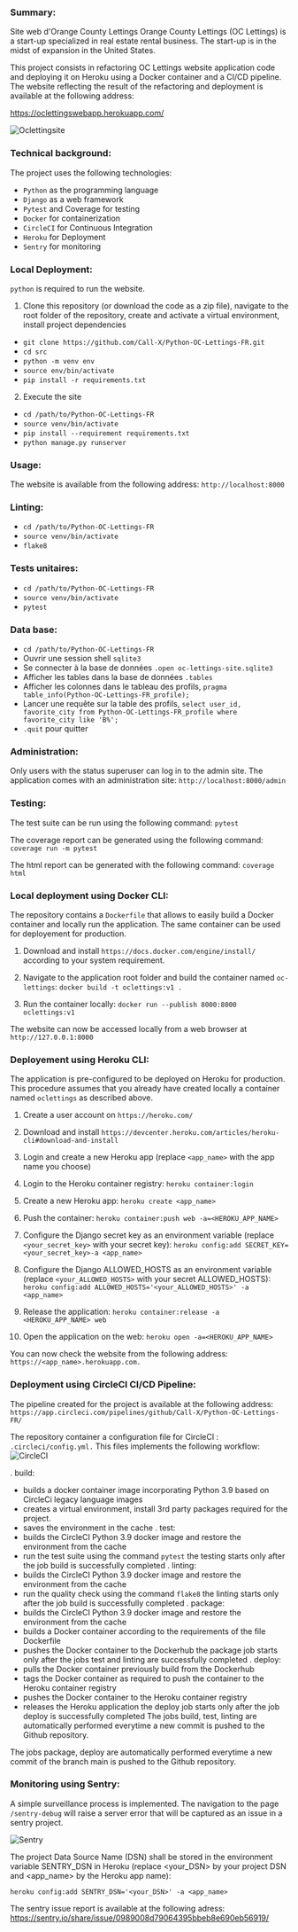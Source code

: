 ### Summary:
Site web d'Orange County Lettings
Orange County Lettings (OC Lettings) is a start-up specialized in real estate rental business. The start-up is in the midst of expansion in the United States.

This project consists in refactoring OC Lettings website application code and deploying it on Heroku using a Docker container and a CI/CD pipeline. The website reflecting the result of the refactoring and deployment is available at the following address:

https://oclettingswebapp.herokuapp.com/

![Oclettingsite](oclettingsite_home.jpg)

### Technical background:
The project uses the following technologies:

- `Python` as the programming language
- `Django` as a web framework
- `Pytest` and Coverage for testing
- `Docker` for containerization
- `CircleCI` for Continuous Integration
- `Heroku` for Deployment
- `Sentry` for monitoring

### Local Deployment:
`python` is required to run the website.

1. Clone this repository (or download the code as a zip file), navigate to the root folder of the repository, create and activate a virtual environment, install project dependencies

- `git clone https://github.com/Call-X/Python-OC-Lettings-FR.git`
- `cd src`
- `python -m venv env`
- `source env/bin/activate`
- `pip install -r requirements.txt`

2. Execute the site

- `cd /path/to/Python-OC-Lettings-FR`
- `source venv/bin/activate`
- `pip install --requirement requirements.txt`
- `python manage.py runserver`
### Usage:
The website is available from the following address:
`http://localhost:8000`
### Linting:
- `cd /path/to/Python-OC-Lettings-FR`
- `source venv/bin/activate`
- `flake8`

### Tests unitaires:
- `cd /path/to/Python-OC-Lettings-FR`
- `source venv/bin/activate`
- `pytest`

### Data base:
- `cd /path/to/Python-OC-Lettings-FR`
- Ouvrir une session shell `sqlite3`
- Se connecter à la base de données `.open oc-lettings-site.sqlite3`
- Afficher les tables dans la base de données `.tables`
- Afficher les colonnes dans le tableau des profils, `pragma table_info(Python-OC-Lettings-FR_profile);`
- Lancer une requête sur la table des profils, `select user_id, favorite_city from
  Python-OC-Lettings-FR_profile where favorite_city like 'B%';`
- `.quit` pour quitter

### Administration:
Only users with the status superuser can log in to the admin site.
The application comes with an administration site:
`http://localhost:8000/admin`
### Testing:
The test suite can be run using the following command:
`pytest`

The coverage report can be generated using the following command:
`coverage run -m pytest`

The html report can be generated with the following command:
`coverage html`

### Local deployment using Docker CLI:
The repository contains a `Dockerfile` that allows to easily build a Docker container and locally run the application. The same container can be used for deployement for production.

1. Download and install `https://docs.docker.com/engine/install/` according to your system requirement.

2. Navigate to the application root folder and build the container named `oc-lettings`:
`docker build -t oclettings:v1 .`

3. Run the container locally:
`docker run --publish 8000:8000 oclettings:v1`

The website can now be accessed locally from a web browser at `http://127.0.0.1:8000`
### Deployement using Heroku CLI:
The application is pre-configured to be deployed on Heroku for production. This procedure assumes that you already have created locally a container named `oclettings` as described above.

1. Create a user account on `https://heroku.com/`

2. Download and install `https://devcenter.heroku.com/articles/heroku-cli#download-and-install`

3. Login and create a new Heroku app (replace `<app_name>` with the app name you choose)

4. Login to the Heroku container registry:
`heroku container:login`

5. Create a new Heroku app:
`heroku create <app_name>`

6. Push the container:
`heroku container:push web -a=<HEROKU_APP_NAME>`

7. Configure the Django secret key as an environment variable (replace `<your_secret_key>` with your secret key):
`heroku config:add SECRET_KEY=<your_secret_key>-a <app_name>`

8. Configure the Django ALLOWED_HOSTS as an environment variable (replace `<your_ALLOWED_HOSTS>` with your secret ALLOWED_HOSTS):
`heroku config:add ALLOWED_HOSTS='<your_ALLOWED_HOSTS>' -a <app_name>`

9. Release the application:
`heroku container:release -a <HEROKU_APP_NAME> web`

10. Open the application on the web:
`heroku open -a=<HEROKU_APP_NAME>`

You can now check the website from the following address: 
`https://<app_name>.herokuapp.com.`
### Deployment using CircleCI CI/CD Pipeline:
The pipeline created for the project is available at the following address: 
`https://app.circleci.com/pipelines/github/Call-X/Python-OC-Lettings-FR/`

The repository container a configuration file for CircleCI : `.circleci/config.yml.` This files implements the following workflow:
![CircleCI](circleci_success.jpg)

. build:
  - builds a docker container image incorporating Python 3.9 based on CircleCi legacy language images
  - creates a virtual environment, install 3rd party packages required for the project.
  - saves the environment in the cache
. test:
  - builds the CircleCI Python 3.9 docker image and restore the environment from the cache
  - run the test suite using the command `pytest`
  the testing starts only after the job build is successfully completed
. linting:
  - builds the CircleCI Python 3.9 docker image and restore the environment from the cache
  - run the quality check using the command `flake8`
  the linting starts only after the job build is successfully completed
. package:
  - builds the CircleCI Python 3.9 docker image and restore the environment from the cache
  - builds a Docker container according to the requirements of the file Dockerfile
  - pushes the Docker container to the Dockerhub
  the package job starts only after the jobs test and linting are successfully completed
. deploy:
  - pulls the Docker container previously build from the Dockerhub
  - tags the Docker container as required to push the container to the Heroku container registry
  - pushes the Docker container to the Heroku container registry
  - releases the Heroku application
  the deploy job starts only after the job deploy is successfully completed
  The jobs build, test, linting are automatically performed everytime a new commit is pushed to the Github repository.

The jobs package, deploy are automatically performed everytime a new commit of the branch main is pushed to the Github repository.

### Monitoring using Sentry:
A simple surveillance process is implemented. The navigation to the page 
`/sentry-debug` will raise a server error that will be captured as an issue in a sentry project.

![Sentry](Sentry.jpg)

The project Data Source Name (DSN) shall be stored in the environment variable SENTRY_DSN in Heroku (replace <your_DSN> by your project DSN and <app_name> by the Heroku app name):

`heroku config:add SENTRY_DSN='<your_DSN>' -a <app_name>`

The sentry issue report is available at the following adress:
https://sentry.io/share/issue/0989008d79064395bbeb8e690eb56919/
